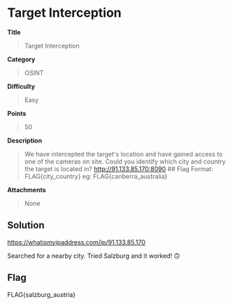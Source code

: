 # Target Interception

**Title**
> Target Interception

**Category**
> OSINT

**Difficulty**
> Easy

**Points**
> 50

**Description**
> We have intercepted the target's location and have gained access to one of the cameras on site. Could you identify which city and country the target is located in? http://91.133.85.170:8090 ## Flag Format: FLAG{city_country} eg: FLAG{canberra_australia}

**Attachments**
> None

## Solution
https://whatismyipaddress.com/ip/91.133.85.170

Searched for a nearby city. Tried Salzburg and it worked! 🙃

## Flag
FLAG{salzburg_austria}
